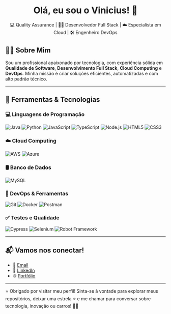 <h1 align="center">Olá, eu sou o Vinicius! 🚀</h1>
<p align="center">
  💻 Quality Assurance | 👨‍💻 Desenvolvedor Full Stack | ☁️ Especialista em Cloud | 🛠️ Engenheiro DevOps
</p>

## 👨‍💻 Sobre Mim

Sou um profissional apaixonado por tecnologia, com experiência sólida em **Qualidade de Software**, **Desenvolvimento Full Stack**, **Cloud Computing** e **DevOps**. Minha missão é criar soluções eficientes, automatizadas e com alto padrão técnico.

---

## 🧰 Ferramentas & Tecnologias

### 💻 Linguagens de Programação
![Java](https://img.shields.io/badge/Java-ED8B00?style=for-the-badge&logo=java&logoColor=white)
![Python](https://img.shields.io/badge/Python-3776AB?style=for-the-badge&logo=python&logoColor=white)
![JavaScript](https://img.shields.io/badge/JavaScript-F7DF1E?style=for-the-badge&logo=javascript&logoColor=black)
![TypeScript](https://img.shields.io/badge/TypeScript-007ACC?style=for-the-badge&logo=typescript&logoColor=white)
![Node.js](https://img.shields.io/badge/Node.js-339933?style=for-the-badge&logo=nodedotjs&logoColor=white)
![HTML5](https://img.shields.io/badge/HTML5-E34F26?style=for-the-badge&logo=html5&logoColor=white)
![CSS3](https://img.shields.io/badge/CSS3-1572B6?style=for-the-badge&logo=css3&logoColor=white)

### ☁️ Cloud Computing
![AWS](https://img.shields.io/badge/AWS-232F3E?style=for-the-badge&logo=amazonaws&logoColor=white)
![Azure](https://img.shields.io/badge/Azure-0078D4?style=for-the-badge&logo=microsoftazure&logoColor=white)

### 🛢️ Banco de Dados
![MySQL](https://img.shields.io/badge/MySQL-4479A1?style=for-the-badge&logo=mysql&logoColor=white)

### 🔧 DevOps & Ferramentas
![Git](https://img.shields.io/badge/Git-F05032?style=for-the-badge&logo=git&logoColor=white)
![Docker](https://img.shields.io/badge/Docker-2496ED?style=for-the-badge&logo=docker&logoColor=white)
![Postman](https://img.shields.io/badge/Postman-FF6C37?style=for-the-badge&logo=postman&logoColor=white)

### ✅ Testes e Qualidade
![Cypress](https://img.shields.io/badge/Cypress-17202C?style=for-the-badge&logo=cypress&logoColor=white)
![Selenium](https://img.shields.io/badge/Selenium-43B02A?style=for-the-badge&logo=selenium&logoColor=white)
![Robot Framework](https://img.shields.io/badge/Robot_Framework-000000?style=for-the-badge&logo=robot-framework&logoColor=white)

---

## 📬 Vamos nos conectar!
- 📧 [Email](mailto:vinicius@email.com)
- 💼 [LinkedIn](https://www.linkedin.com/in/seu-linkedin)
- 🌐 [Portfólio](https://vinicius.dev)

---

⭐️ Obrigado por visitar meu perfil! Sinta-se à vontade para explorar meus repositórios, deixar uma estrela ⭐ e me chamar para conversar sobre tecnologia, inovação ou carros! 🚗💬
